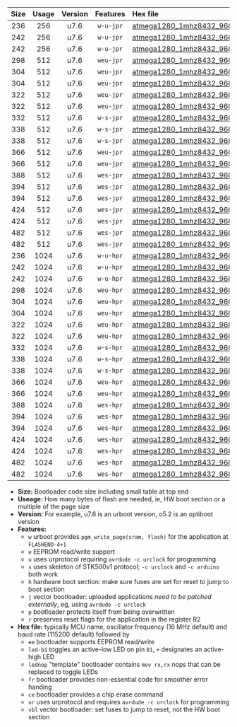 |Size|Usage|Version|Features|Hex file|
|:-:|:-:|:-:|:-:|:--|
|236|256|u7.6|`w-u-jpr`|[atmega1280_1mhz8432_9600bps_ur_vbl.hex](https://raw.githubusercontent.com/stefanrueger/urboot/main//atmega1280_1mhz8432_9600bps_ur_vbl.hex)|
|242|256|u7.6|`w-u-jpr`|[atmega1280_1mhz8432_9600bps_led+b7_ur_vbl.hex](https://raw.githubusercontent.com/stefanrueger/urboot/main//atmega1280_1mhz8432_9600bps_led+b7_ur_vbl.hex)|
|242|256|u7.6|`w-u-jpr`|[atmega1280_1mhz8432_9600bps_lednop_ur_vbl.hex](https://raw.githubusercontent.com/stefanrueger/urboot/main//atmega1280_1mhz8432_9600bps_lednop_ur_vbl.hex)|
|298|512|u7.6|`weu-jpr`|[atmega1280_1mhz8432_9600bps_ee_ur_vbl.hex](https://raw.githubusercontent.com/stefanrueger/urboot/main//atmega1280_1mhz8432_9600bps_ee_ur_vbl.hex)|
|304|512|u7.6|`weu-jpr`|[atmega1280_1mhz8432_9600bps_ee_led+b7_ur_vbl.hex](https://raw.githubusercontent.com/stefanrueger/urboot/main//atmega1280_1mhz8432_9600bps_ee_led+b7_ur_vbl.hex)|
|304|512|u7.6|`weu-jpr`|[atmega1280_1mhz8432_9600bps_ee_lednop_ur_vbl.hex](https://raw.githubusercontent.com/stefanrueger/urboot/main//atmega1280_1mhz8432_9600bps_ee_lednop_ur_vbl.hex)|
|322|512|u7.6|`weu-jpr`|[atmega1280_1mhz8432_9600bps_ee_led+b7_fr_ur_vbl.hex](https://raw.githubusercontent.com/stefanrueger/urboot/main//atmega1280_1mhz8432_9600bps_ee_led+b7_fr_ur_vbl.hex)|
|322|512|u7.6|`weu-jpr`|[atmega1280_1mhz8432_9600bps_ee_lednop_fr_ur_vbl.hex](https://raw.githubusercontent.com/stefanrueger/urboot/main//atmega1280_1mhz8432_9600bps_ee_lednop_fr_ur_vbl.hex)|
|332|512|u7.6|`w-s-jpr`|[atmega1280_1mhz8432_9600bps_vbl.hex](https://raw.githubusercontent.com/stefanrueger/urboot/main//atmega1280_1mhz8432_9600bps_vbl.hex)|
|338|512|u7.6|`w-s-jpr`|[atmega1280_1mhz8432_9600bps_led+b7_vbl.hex](https://raw.githubusercontent.com/stefanrueger/urboot/main//atmega1280_1mhz8432_9600bps_led+b7_vbl.hex)|
|338|512|u7.6|`w-s-jpr`|[atmega1280_1mhz8432_9600bps_lednop_vbl.hex](https://raw.githubusercontent.com/stefanrueger/urboot/main//atmega1280_1mhz8432_9600bps_lednop_vbl.hex)|
|366|512|u7.6|`weu-jpr`|[atmega1280_1mhz8432_9600bps_ee_led+b7_fr_ce_ur_vbl.hex](https://raw.githubusercontent.com/stefanrueger/urboot/main//atmega1280_1mhz8432_9600bps_ee_led+b7_fr_ce_ur_vbl.hex)|
|366|512|u7.6|`weu-jpr`|[atmega1280_1mhz8432_9600bps_ee_lednop_fr_ce_ur_vbl.hex](https://raw.githubusercontent.com/stefanrueger/urboot/main//atmega1280_1mhz8432_9600bps_ee_lednop_fr_ce_ur_vbl.hex)|
|388|512|u7.6|`wes-jpr`|[atmega1280_1mhz8432_9600bps_ee_vbl.hex](https://raw.githubusercontent.com/stefanrueger/urboot/main//atmega1280_1mhz8432_9600bps_ee_vbl.hex)|
|394|512|u7.6|`wes-jpr`|[atmega1280_1mhz8432_9600bps_ee_led+b7_vbl.hex](https://raw.githubusercontent.com/stefanrueger/urboot/main//atmega1280_1mhz8432_9600bps_ee_led+b7_vbl.hex)|
|394|512|u7.6|`wes-jpr`|[atmega1280_1mhz8432_9600bps_ee_lednop_vbl.hex](https://raw.githubusercontent.com/stefanrueger/urboot/main//atmega1280_1mhz8432_9600bps_ee_lednop_vbl.hex)|
|424|512|u7.6|`wes-jpr`|[atmega1280_1mhz8432_9600bps_ee_led+b7_fr_vbl.hex](https://raw.githubusercontent.com/stefanrueger/urboot/main//atmega1280_1mhz8432_9600bps_ee_led+b7_fr_vbl.hex)|
|424|512|u7.6|`wes-jpr`|[atmega1280_1mhz8432_9600bps_ee_lednop_fr_vbl.hex](https://raw.githubusercontent.com/stefanrueger/urboot/main//atmega1280_1mhz8432_9600bps_ee_lednop_fr_vbl.hex)|
|482|512|u7.6|`wes-jpr`|[atmega1280_1mhz8432_9600bps_ee_led+b7_fr_ce_vbl.hex](https://raw.githubusercontent.com/stefanrueger/urboot/main//atmega1280_1mhz8432_9600bps_ee_led+b7_fr_ce_vbl.hex)|
|482|512|u7.6|`wes-jpr`|[atmega1280_1mhz8432_9600bps_ee_lednop_fr_ce_vbl.hex](https://raw.githubusercontent.com/stefanrueger/urboot/main//atmega1280_1mhz8432_9600bps_ee_lednop_fr_ce_vbl.hex)|
|236|1024|u7.6|`w-u-hpr`|[atmega1280_1mhz8432_9600bps_ur.hex](https://raw.githubusercontent.com/stefanrueger/urboot/main//atmega1280_1mhz8432_9600bps_ur.hex)|
|242|1024|u7.6|`w-u-hpr`|[atmega1280_1mhz8432_9600bps_led+b7_ur.hex](https://raw.githubusercontent.com/stefanrueger/urboot/main//atmega1280_1mhz8432_9600bps_led+b7_ur.hex)|
|242|1024|u7.6|`w-u-hpr`|[atmega1280_1mhz8432_9600bps_lednop_ur.hex](https://raw.githubusercontent.com/stefanrueger/urboot/main//atmega1280_1mhz8432_9600bps_lednop_ur.hex)|
|298|1024|u7.6|`weu-hpr`|[atmega1280_1mhz8432_9600bps_ee_ur.hex](https://raw.githubusercontent.com/stefanrueger/urboot/main//atmega1280_1mhz8432_9600bps_ee_ur.hex)|
|304|1024|u7.6|`weu-hpr`|[atmega1280_1mhz8432_9600bps_ee_led+b7_ur.hex](https://raw.githubusercontent.com/stefanrueger/urboot/main//atmega1280_1mhz8432_9600bps_ee_led+b7_ur.hex)|
|304|1024|u7.6|`weu-hpr`|[atmega1280_1mhz8432_9600bps_ee_lednop_ur.hex](https://raw.githubusercontent.com/stefanrueger/urboot/main//atmega1280_1mhz8432_9600bps_ee_lednop_ur.hex)|
|322|1024|u7.6|`weu-hpr`|[atmega1280_1mhz8432_9600bps_ee_led+b7_fr_ur.hex](https://raw.githubusercontent.com/stefanrueger/urboot/main//atmega1280_1mhz8432_9600bps_ee_led+b7_fr_ur.hex)|
|322|1024|u7.6|`weu-hpr`|[atmega1280_1mhz8432_9600bps_ee_lednop_fr_ur.hex](https://raw.githubusercontent.com/stefanrueger/urboot/main//atmega1280_1mhz8432_9600bps_ee_lednop_fr_ur.hex)|
|332|1024|u7.6|`w-s-hpr`|[atmega1280_1mhz8432_9600bps.hex](https://raw.githubusercontent.com/stefanrueger/urboot/main//atmega1280_1mhz8432_9600bps.hex)|
|338|1024|u7.6|`w-s-hpr`|[atmega1280_1mhz8432_9600bps_led+b7.hex](https://raw.githubusercontent.com/stefanrueger/urboot/main//atmega1280_1mhz8432_9600bps_led+b7.hex)|
|338|1024|u7.6|`w-s-hpr`|[atmega1280_1mhz8432_9600bps_lednop.hex](https://raw.githubusercontent.com/stefanrueger/urboot/main//atmega1280_1mhz8432_9600bps_lednop.hex)|
|366|1024|u7.6|`weu-hpr`|[atmega1280_1mhz8432_9600bps_ee_led+b7_fr_ce_ur.hex](https://raw.githubusercontent.com/stefanrueger/urboot/main//atmega1280_1mhz8432_9600bps_ee_led+b7_fr_ce_ur.hex)|
|366|1024|u7.6|`weu-hpr`|[atmega1280_1mhz8432_9600bps_ee_lednop_fr_ce_ur.hex](https://raw.githubusercontent.com/stefanrueger/urboot/main//atmega1280_1mhz8432_9600bps_ee_lednop_fr_ce_ur.hex)|
|388|1024|u7.6|`wes-hpr`|[atmega1280_1mhz8432_9600bps_ee.hex](https://raw.githubusercontent.com/stefanrueger/urboot/main//atmega1280_1mhz8432_9600bps_ee.hex)|
|394|1024|u7.6|`wes-hpr`|[atmega1280_1mhz8432_9600bps_ee_led+b7.hex](https://raw.githubusercontent.com/stefanrueger/urboot/main//atmega1280_1mhz8432_9600bps_ee_led+b7.hex)|
|394|1024|u7.6|`wes-hpr`|[atmega1280_1mhz8432_9600bps_ee_lednop.hex](https://raw.githubusercontent.com/stefanrueger/urboot/main//atmega1280_1mhz8432_9600bps_ee_lednop.hex)|
|424|1024|u7.6|`wes-hpr`|[atmega1280_1mhz8432_9600bps_ee_led+b7_fr.hex](https://raw.githubusercontent.com/stefanrueger/urboot/main//atmega1280_1mhz8432_9600bps_ee_led+b7_fr.hex)|
|424|1024|u7.6|`wes-hpr`|[atmega1280_1mhz8432_9600bps_ee_lednop_fr.hex](https://raw.githubusercontent.com/stefanrueger/urboot/main//atmega1280_1mhz8432_9600bps_ee_lednop_fr.hex)|
|482|1024|u7.6|`wes-hpr`|[atmega1280_1mhz8432_9600bps_ee_led+b7_fr_ce.hex](https://raw.githubusercontent.com/stefanrueger/urboot/main//atmega1280_1mhz8432_9600bps_ee_led+b7_fr_ce.hex)|
|482|1024|u7.6|`wes-hpr`|[atmega1280_1mhz8432_9600bps_ee_lednop_fr_ce.hex](https://raw.githubusercontent.com/stefanrueger/urboot/main//atmega1280_1mhz8432_9600bps_ee_lednop_fr_ce.hex)|

- **Size:** Bootloader code size including small table at top end
- **Useage:** How many bytes of flash are needed, ie, HW boot section or a multiple of the page size
- **Version:** For example, u7.6 is an urboot version, o5.2 is an optiboot version
- **Features:**
  + `w` urboot provides `pgm_write_page(sram, flash)` for the application at `FLASHEND-4+1`
  + `e` EEPROM read/write support
  + `u` uses urprotocol requiring `avrdude -c urclock` for programming
  + `s` uses skeleton of STK500v1 protocol; `-c urclock` and `-c arduino` both work
  + `h` hardware boot section: make sure fuses are set for reset to jump to boot section
  + `j` vector bootloader: uploaded applications *need to be patched externally*, eg, using `avrdude -c urclock`
  + `p` bootloader protects itself from being overwritten
  + `r` preserves reset flags for the application in the register R2
- **Hex file:** typically MCU name, oscillator frequency (16 MHz default) and baud rate (115200 default) followed by
  + `ee` bootloader supports EEPROM read/write
  + `led-b1` toggles an active-low LED on pin `B1`, `+` designates an active-high LED
  + `lednop` "template" bootloader contains `mov rx,rx` nops that can be replaced to toggle LEDs
  + `fr` bootloader provides non-essential code for smoother error handing
  + `ce` bootloader provides a chip erase command
  + `ur` uses urprotocol and requires `avrdude -c urclock` for programming
  + `vbl` vector bootloader: set fuses to jump to reset, not the HW boot section
